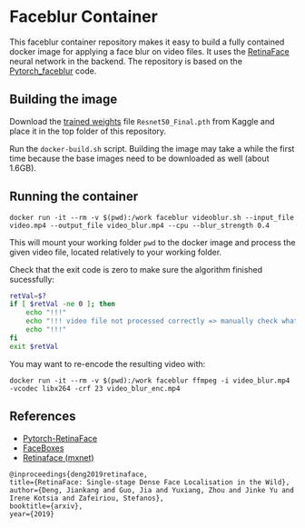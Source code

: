 # Faceblur Container

This faceblur container repository makes it easy to build a fully contained docker image for applying a face blur on video files. 
It uses the [RetinaFace](https://github.com/biubug6/Pytorch_Retinaface) neural network in the backend. The repository is based on the 
[Pytorch_faceblur](https://github.com/rahuja123/Pytorch_faceblur) code.

## Building the image

Download the [trained weights](https://www.kaggle.com/keremt/retina-face/version/3) file `Resnet50_Final.pth` from Kaggle and place 
it in the top folder of this repository. 

Run the `docker-build.sh` script. Building the image may take a while the first time because the base images need to be downloaded as well (about 1.6GB).

## Running the container

`docker run -it --rm -v $(pwd):/work faceblur videoblur.sh --input_file video.mp4 --output_file video_blur.mp4 --cpu --blur_strength 0.4 `

This will mount your working folder `pwd` to the docker image and process the given video file, located relatively to your working folder. 

Check that the exit code is zero to make sure the algorithm finished sucessfully: 

```bash
retVal=$?
if [ $retVal -ne 0 ]; then
    echo "!!!"
    echo "!!! video file not processed correctly => manually check what happened !!!"
    echo "!!!"
fi
exit $retVal
```

You may want to re-encode the resulting video with:

`docker run -it --rm -v $(pwd):/work faceblur ffmpeg -i video_blur.mp4 -vcodec libx264 -crf 23 video_blur_enc.mp4`

## References
- [Pytorch-RetinaFace](https://github.com/biubug6/Pytorch_Retinaface)
- [FaceBoxes](https://github.com/zisianw/FaceBoxes.PyTorch)
- [Retinaface (mxnet)](https://github.com/deepinsight/insightface/tree/master/RetinaFace)
```
@inproceedings{deng2019retinaface,
title={RetinaFace: Single-stage Dense Face Localisation in the Wild},
author={Deng, Jiankang and Guo, Jia and Yuxiang, Zhou and Jinke Yu and Irene Kotsia and Zafeiriou, Stefanos},
booktitle={arxiv},
year={2019}
```
